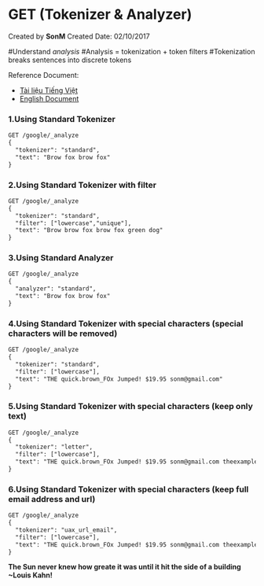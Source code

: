 # GET (Tokenizer & Analyzer)

Created by **SonM** 
Created Date: 02/10/2017

#Understand _analysis_
#Analysis = tokenization + token filters
#Tokenization breaks sentences into discrete tokens

Reference Document: 
* [Tài liệu Tiếng Việt](https://viblo.asia/p/tim-hieu-tokenizers-pho-bien-trong-elasticsearch-GrLZDbke5k0)
* [English Document](https://www.elastic.co/guide/en/elasticsearch/reference/current/analysis-tokenizers.html)

### 1.Using Standard Tokenizer
```rest
GET /google/_analyze
{
  "tokenizer": "standard",
  "text": "Brow fox brow fox"
}
```

### 2.Using Standard Tokenizer with filter
```rest
GET /google/_analyze
{
  "tokenizer": "standard",
  "filter": ["lowercase","unique"], 
  "text": "Brow brow fox brow fox green dog"
}
```

### 3.Using Standard Analyzer
```rest
GET /google/_analyze
{
  "analyzer": "standard",
  "text": "Brow fox brow fox"
}
```

### 4.Using Standard Tokenizer with special characters (special characters will be removed)
```rest
GET /google/_analyze
{
  "tokenizer": "standard",
  "filter": ["lowercase"], 
  "text": "THE quick.brown_FOx Jumped! $19.95 sonm@gmail.com"
}
```

### 5.Using Standard Tokenizer with special characters (keep only text)
```rest
GET /google/_analyze
{
  "tokenizer": "letter",
  "filter": ["lowercase"], 
  "text": "THE quick.brown_FOx Jumped! $19.95 sonm@gmail.com theexample.com"
}
```

### 6.Using Standard Tokenizer with special characters (keep full email address and url)
```rest
GET /google/_analyze
{
  "tokenizer": "uax_url_email",
  "filter": ["lowercase"], 
  "text": "THE quick.brown_FOx Jumped! $19.95 sonm@gmail.com theexample.com"
}
```


**The Sun never knew how greate it was until it hit the side of a building**
**~Louis Kahn!**
